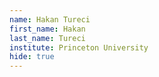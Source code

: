 ```yaml
---
name: Hakan Tureci
first_name: Hakan
last_name: Tureci
institute: Princeton University
hide: true
---
```

